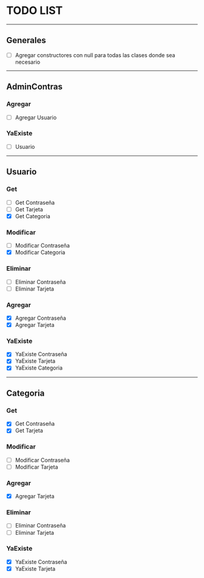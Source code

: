 # TODO LIST

---
## Generales

- [ ] Agregar constructores con null para todas las clases donde sea necesario

---
## AdminContras

### Agregar 
- [ ] Agregar Usuario

### YaExiste
- [ ] Usuario
---
## Usuario

### Get
- [ ] Get Contraseña
- [ ] Get Tarjeta
- [X] Get Categoria

### Modificar
- [ ] Modificar Contraseña
- [X] Modificar Categoria

### Eliminar
- [ ] Eliminar Contraseña
- [ ] Eliminar Tarjeta

### Agregar
- [X] Agregar Contraseña
- [X] Agregar Tarjeta

### YaExiste
- [X] YaExiste Contraseña
- [X] YaExiste Tarjeta
- [X] YaExiste Categoria

---
## Categoria

### Get
- [X] Get Contraseña
- [X] Get Tarjeta

### Modificar
- [ ] Modificar Contraseña
- [ ] Modificar Tarjeta

### Agregar 
- [X] Agregar Tarjeta

### Eliminar 
- [ ] Eliminar Contraseña
- [ ] Eliminar Tarjeta

### YaExiste
- [X] YaExiste Contraseña
- [X] YaExiste Tarjeta
